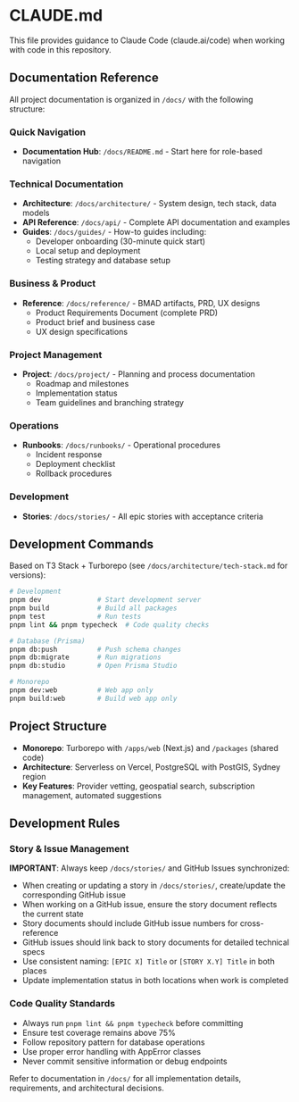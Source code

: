 # CLAUDE.md

This file provides guidance to Claude Code (claude.ai/code) when working with code in this repository.

## Documentation Reference

All project documentation is organized in `/docs/` with the following structure:

### Quick Navigation
- **Documentation Hub**: `/docs/README.md` - Start here for role-based navigation

### Technical Documentation
- **Architecture**: `/docs/architecture/` - System design, tech stack, data models
- **API Reference**: `/docs/api/` - Complete API documentation and examples
- **Guides**: `/docs/guides/` - How-to guides including:
  - Developer onboarding (30-minute quick start)
  - Local setup and deployment
  - Testing strategy and database setup

### Business & Product
- **Reference**: `/docs/reference/` - BMAD artifacts, PRD, UX designs
  - Product Requirements Document (complete PRD)
  - Product brief and business case
  - UX design specifications

### Project Management
- **Project**: `/docs/project/` - Planning and process documentation
  - Roadmap and milestones
  - Implementation status
  - Team guidelines and branching strategy

### Operations
- **Runbooks**: `/docs/runbooks/` - Operational procedures
  - Incident response
  - Deployment checklist
  - Rollback procedures

### Development
- **Stories**: `/docs/stories/` - All epic stories with acceptance criteria

## Development Commands

Based on T3 Stack + Turborepo (see `/docs/architecture/tech-stack.md` for versions):

```bash
# Development
pnpm dev              # Start development server
pnpm build            # Build all packages
pnpm test             # Run tests
pnpm lint && pnpm typecheck  # Code quality checks

# Database (Prisma)
pnpm db:push          # Push schema changes
pnpm db:migrate       # Run migrations
pnpm db:studio        # Open Prisma Studio

# Monorepo
pnpm dev:web          # Web app only
pnpm build:web        # Build web app only
```

## Project Structure

- **Monorepo**: Turborepo with `/apps/web` (Next.js) and `/packages` (shared code)
- **Architecture**: Serverless on Vercel, PostgreSQL with PostGIS, Sydney region
- **Key Features**: Provider vetting, geospatial search, subscription management, automated suggestions

## Development Rules

### Story & Issue Management
**IMPORTANT**: Always keep `/docs/stories/` and GitHub Issues synchronized:
- When creating or updating a story in `/docs/stories/`, create/update the corresponding GitHub issue
- When working on a GitHub issue, ensure the story document reflects the current state
- Story documents should include GitHub issue numbers for cross-reference
- GitHub issues should link back to story documents for detailed technical specs
- Use consistent naming: `[EPIC X] Title` or `[STORY X.Y] Title` in both places
- Update implementation status in both locations when work is completed

### Code Quality Standards
- Always run `pnpm lint && pnpm typecheck` before committing
- Ensure test coverage remains above 75%
- Follow repository pattern for database operations
- Use proper error handling with AppError classes
- Never commit sensitive information or debug endpoints

Refer to documentation in `/docs/` for all implementation details, requirements, and architectural decisions.